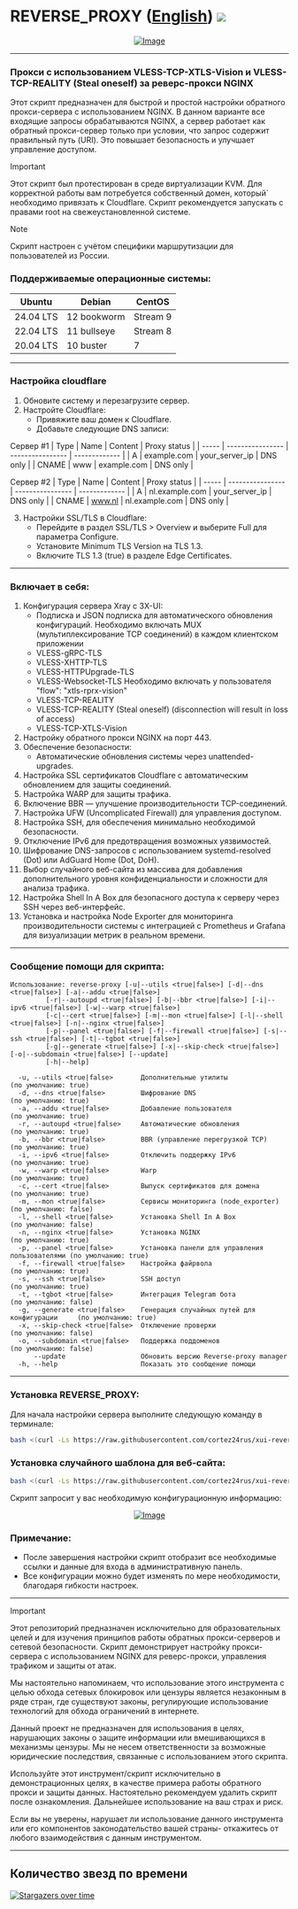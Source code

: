 # REVERSE_PROXY ([English](/README.md)) <img src="https://img.shields.io/github/stars/cortez24rus/xui-reverse-proxy?style=social" />
<p align="center"><a href="#"><img src="./media/3X-UI.png" alt="Image"></a></p>

-----

### Прокси с использованием  VLESS-TCP-XTLS-Vision и VLESS-TCP-REALITY (Steal oneself) за реверс-прокси NGINX
Этот скрипт предназначен для быстрой и простой настройки обратного прокси-сервера с использованием NGINX. В данном варианте все входящие запросы обрабатываются NGINX, а сервер работает как обратный прокси-сервер только при условии, что запрос содержит правильный путь (URI). Это повышает безопасность и улучшает управление доступом.

> [!IMPORTANT]
> Этот скрипт был протестирован в среде виртуализации KVM. Для корректной работы вам потребуется собственный домен, который` необходимо привязать к Cloudflare. Скрипт рекомендуется запускать с правами root на свежеустановленной системе.

> [!NOTE]
> Скрипт настроен с учётом специфики маршрутизации для пользователей из России.

### Поддерживаемые операционные системы:

| **Ubuntu**       | **Debian**      | **CentOS**       |
|------------------|-----------------|------------------|
| 24.04 LTS        | 12 bookworm     | Stream 9         |
| 22.04 LTS        | 11 bullseye     | Stream 8         |
| 20.04 LTS        | 10 buster       | 7                |

-----

### Настройка cloudflare
1. Обновите систему и перезагрузите сервер.
2. Настройте Cloudflare:
   - Привяжите ваш домен к Cloudflare.
   - Добавьте следующие DNS записи:

Сервер #1
| Type  | Name             | Content          | Proxy status  |
| ----- | ---------------- | ---------------- | ------------- |
| A     | example.com      | your_server_ip   | DNS only      |
| CNAME | www              | example.com      | DNS only      |

Сервер #2
| Type  | Name             | Content          | Proxy status  |
| ----- | ---------------- | ---------------- | ------------- |
| A     | nl.example.com   | your_server_ip   | DNS only      |
| CNAME | www.nl           | nl.example.com   | DNS only      |
   
3. Настройки SSL/TLS в Cloudflare:
   - Перейдите в раздел SSL/TLS > Overview и выберите Full для параметра Configure.
   - Установите Minimum TLS Version на TLS 1.3.
   - Включите TLS 1.3 (true) в разделе Edge Certificates.

-----

### Включает в себя:
  
1. Конфигурация сервера Xray с 3X-UI:
   - Подписка и JSON подписка для автоматического обновления конфигураций.
  Необходимо включать MUX (мультиплексирование TCP соединений) в каждом клиентском приложении
   - VLESS-gRPC-TLS
   - VLESS-XHTTP-TLS
   - VLESS-HTTPUpgrade-TLS
   - VLESS-Websocket-TLS
  Необходимо включать у пользователя "flow": "xtls-rprx-vision"
   - VLESS-TCP-REALITY
   - VLESS-TCP-REALITY (Steal oneself) (disconnection will result in loss of access)
   - VLESS-TCP-XTLS-Vision
3. Настройку обратного прокси NGINX на порт 443.
4. Обеспечение безопасности:
   - Автоматические обновления системы через unattended-upgrades.
5. Настройка SSL сертификатов Cloudflare с автоматическим обновлением для защиты соединений.
6. Настройка WARP для защиты трафика.
7. Включение BBR — улучшение производительности TCP-соединений.
8. Настройка UFW (Uncomplicated Firewall) для управления доступом.
9. Настройка SSH, для обеспечения минимально необходимой безопасности.
10. Отключение IPv6 для предотвращения возможных уязвимостей.
11. Шифрование DNS-запросов с использованием systemd-resolved (Dot) или AdGuard Home (Dot, DoH).
12. Выбор случайного веб-сайта из массива для добавления дополнительного уровня конфиденциальности и сложности для анализа трафика.
13. Настройка Shell In A Box для безопасного доступа к серверу через SSH через веб-интерфейс.
14. Установка и настройка Node Exporter для мониторинга производительности системы с интеграцией с Prometheus и Grafana для визуализации метрик в реальном времени.

-----

### Сообщение помощи для скрипта:
```
Использование: reverse-proxy [-u|--utils <true|false>] [-d|--dns <true|false>] [-a|--addu <true|false>]
         [-r|--autoupd <true|false>] [-b|--bbr <true|false>] [-i|--ipv6 <true|false>] [-w|--warp <true|false>]
         [-c|--cert <true|false>] [-m|--mon <true|false>] [-l|--shell <true|false>] [-n|--nginx <true|false>] 
         [-p|--panel <true|false>] [-f|--firewall <true|false>] [-s|--ssh <true|false>] [-t|--tgbot <true|false>]
         [-g|--generate <true|false>] [-x|--skip-check <true|false>] [-o|--subdomain <true|false>] [--update]
         [-h|--help]

  -u, --utils <true|false>       Дополнительные утилиты                         (по умолчанию: true)
  -d, --dns <true|false>         Шифрование DNS                                 (по умолчанию: true)
  -a, --addu <true|false>        Добавление пользователя                        (по умолчанию: true)
  -r, --autoupd <true|false>     Автоматические обновления                      (по умолчанию: true)
  -b, --bbr <true|false>         BBR (управление перегрузкой TCP)               (по умолчанию: true)
  -i, --ipv6 <true|false>        Отключить поддержку IPv6                       (по умолчанию: true)
  -w, --warp <true|false>        Warp                                           (по умолчанию: true)
  -c, --cert <true|false>        Выпуск сертификатов для домена                 (по умолчанию: true)
  -m, --mon <true|false>         Сервисы мониторинга (node_exporter)            (по умолчанию: false)
  -l, --shell <true|false>       Установка Shell In A Box                       (по умолчанию: false)
  -n, --nginx <true|false>       Установка NGINX                                (по умолчанию: true)
  -p, --panel <true|false>       Установка панели для управления пользователями (по умолчанию: true)
  -f, --firewall <true|false>    Настройка файрвола                             (по умолчанию: true)
  -s, --ssh <true|false>         SSH доступ                                     (по умолчанию: true)
  -t, --tgbot <true|false>       Интеграция Telegram бота                       (по умолчанию: false)
  -g, --generate <true|false>    Генерация случайных путей для конфигурации     (по умолчанию: true)
  -x, --skip-check <true|false>  Отключение проверки                            (по умолчанию: false)
  -o, --subdomain <true|false>   Поддержка поддоменов                           (по умолчанию: false)
      --update                   Обновить версию Reverse-proxy manager
  -h, --help                     Показать это сообщение помощи
```

-----

### Установка REVERSE_PROXY:

Для начала настройки сервера выполните следующую команду в терминале:
```sh
bash <(curl -Ls https://raw.githubusercontent.com/cortez24rus/xui-reverse-proxy/refs/heads/main/reverse_proxy.sh)
```

### Установка случайного шаблона для веб-сайта:
```sh
bash <(curl -Ls https://raw.githubusercontent.com/cortez24rus/xui-reverse-proxy/refs/heads/main/reverse_proxy_random_site.sh)
```

Скрипт запросит у вас необходимую конфигурационную информацию:

<p align="center"><a href="#"><img src="./media/xui_rp_install_RU.png" alt="Image"></a></p>

### Примечание: 
- После завершения настройки скрипт отобразит все необходимые ссылки и данные для входа в административную панель.
- Все конфигурации можно будет изменять по мере необходимости, благодаря гибкости настроек.

-----

> [!IMPORTANT]
> Этот репозиторий предназначен исключительно для образовательных целей и для изучения принципов работы обратных прокси-серверов и сетевой безопасности. Скрипт демонстрирует настройку прокси-сервера с использованием NGINX для реверс-прокси, управления трафиком и защиты от атак.
>
> Мы настоятельно напоминаем, что использование этого инструмента с целью обхода сетевых блокировок или цензуры является незаконным в ряде стран, где существуют законы, регулирующие использование технологий для обхода ограничений в интернете.
>
> Данный проект не предназначен для использования в целях, нарушающих законы о защите информации или вмешивающихся в механизмы цензуры. Мы не несем ответственности за возможные юридические последствия, связанные с использованием этого скрипта.
>
>Используйте этот инструмент/скрипт исключительно в демонстрационных целях, в качестве примера работы обратного прокси и защиты данных. Настоятельно рекомендуем удалить скрипт после ознакомления. Дальнейшее использование на ваш страх и риск.
>
>Если вы не уверены, нарушает ли использование данного инструмента или его компонентов законодательство вашей страны- откажитесь от любого взаимодействия с данным инструментом.

-----

## Количество звезд по времени
[![Stargazers over time](https://starchart.cc/cortez24rus/xui-reverse-proxy.svg?variant=adaptive)](https://starchart.cc/cortez24rus/xui-reverse-proxy)
